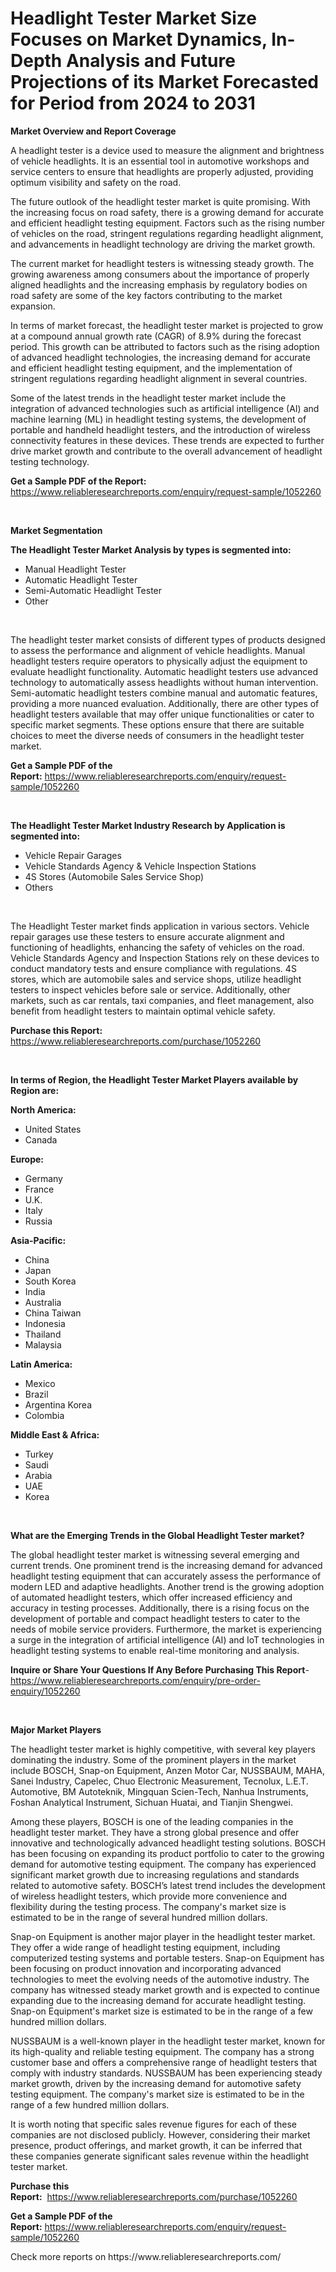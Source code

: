 <p><h1>Headlight Tester Market Size Focuses on Market Dynamics, In-Depth Analysis and Future Projections of its Market Forecasted for Period from 2024 to 2031</h1></p><p><strong>Market Overview and Report Coverage</strong></p>
<p><p>A headlight tester is a device used to measure the alignment and brightness of vehicle headlights. It is an essential tool in automotive workshops and service centers to ensure that headlights are properly adjusted, providing optimum visibility and safety on the road.</p><p>The future outlook of the headlight tester market is quite promising. With the increasing focus on road safety, there is a growing demand for accurate and efficient headlight testing equipment. Factors such as the rising number of vehicles on the road, stringent regulations regarding headlight alignment, and advancements in headlight technology are driving the market growth.</p><p>The current market for headlight testers is witnessing steady growth. The growing awareness among consumers about the importance of properly aligned headlights and the increasing emphasis by regulatory bodies on road safety are some of the key factors contributing to the market expansion.</p><p>In terms of market forecast, the headlight tester market is projected to grow at a compound annual growth rate (CAGR) of 8.9% during the forecast period. This growth can be attributed to factors such as the rising adoption of advanced headlight technologies, the increasing demand for accurate and efficient headlight testing equipment, and the implementation of stringent regulations regarding headlight alignment in several countries.</p><p>Some of the latest trends in the headlight tester market include the integration of advanced technologies such as artificial intelligence (AI) and machine learning (ML) in headlight testing systems, the development of portable and handheld headlight testers, and the introduction of wireless connectivity features in these devices. These trends are expected to further drive market growth and contribute to the overall advancement of headlight testing technology.</p></p>
<p><strong>Get a Sample PDF of the Report:</strong> <a href="https://www.reliableresearchreports.com/enquiry/request-sample/1052260">https://www.reliableresearchreports.com/enquiry/request-sample/1052260</a></p>
<p>&nbsp;</p>
<p><strong>Market Segmentation</strong></p>
<p><strong>The Headlight Tester Market Analysis by types is segmented into:</strong></p>
<p><ul><li>Manual Headlight Tester</li><li>Automatic Headlight Tester</li><li>Semi-Automatic Headlight Tester</li><li>Other</li></ul></p>
<p>&nbsp;</p>
<p><p>The headlight tester market consists of different types of products designed to assess the performance and alignment of vehicle headlights. Manual headlight testers require operators to physically adjust the equipment to evaluate headlight functionality. Automatic headlight testers use advanced technology to automatically assess headlights without human intervention. Semi-automatic headlight testers combine manual and automatic features, providing a more nuanced evaluation. Additionally, there are other types of headlight testers available that may offer unique functionalities or cater to specific market segments. These options ensure that there are suitable choices to meet the diverse needs of consumers in the headlight tester market.</p></p>
<p><strong>Get a Sample PDF of the Report:</strong>&nbsp;<a href="https://www.reliableresearchreports.com/enquiry/request-sample/1052260">https://www.reliableresearchreports.com/enquiry/request-sample/1052260</a></p>
<p>&nbsp;</p>
<p><strong>The Headlight Tester Market Industry Research by Application is segmented into:</strong></p>
<p><ul><li>Vehicle Repair Garages</li><li>Vehicle Standards Agency & Vehicle Inspection Stations</li><li>4S Stores (Automobile Sales Service Shop)</li><li>Others</li></ul></p>
<p>&nbsp;</p>
<p><p>The Headlight Tester market finds application in various sectors. Vehicle repair garages use these testers to ensure accurate alignment and functioning of headlights, enhancing the safety of vehicles on the road. Vehicle Standards Agency and Inspection Stations rely on these devices to conduct mandatory tests and ensure compliance with regulations. 4S stores, which are automobile sales and service shops, utilize headlight testers to inspect vehicles before sale or service. Additionally, other markets, such as car rentals, taxi companies, and fleet management, also benefit from headlight testers to maintain optimal vehicle safety.</p></p>
<p><strong>Purchase this Report:</strong>&nbsp; <a href="https://www.reliableresearchreports.com/purchase/1052260">https://www.reliableresearchreports.com/purchase/1052260</a></p>
<p>&nbsp;</p>
<p><strong>In terms of Region, the Headlight Tester Market Players available by Region are:</strong></p>
<p>
    <p> <strong> North America: </strong>
        <ul>
            <li>United States</li>
            <li>Canada</li>
        </ul>
        </p> 
    <p> <strong> Europe: </strong>
        <ul>
            <li>Germany</li>
            <li>France</li>
            <li>U.K.</li>
            <li>Italy</li>
            <li>Russia</li>
        </ul>
        </p> 
    <p> <strong> Asia-Pacific: </strong>
        <ul>
            <li>China</li>
            <li>Japan</li>
            <li>South Korea</li>
            <li>India</li>
            <li>Australia</li>
            <li>China Taiwan</li>
            <li>Indonesia</li>
            <li>Thailand</li>
            <li>Malaysia</li>
        </ul>
        </p> 
    <p> <strong> Latin America: </strong>
        <ul>
            <li>Mexico</li>
            <li>Brazil</li>
            <li>Argentina Korea</li>
            <li>Colombia</li>
        </ul>
        </p> 
    <p> <strong> Middle East & Africa: </strong>
        <ul>
            <li>Turkey</li>
            <li>Saudi</li>
            <li>Arabia</li>
            <li>UAE</li>
            <li>Korea</li>
        </ul>
    </p>
    </p>
<p>&nbsp;</p>
<p><strong>What are the Emerging Trends in the Global Headlight Tester market?</strong></p>
<p><p>The global headlight tester market is witnessing several emerging and current trends. One prominent trend is the increasing demand for advanced headlight testing equipment that can accurately assess the performance of modern LED and adaptive headlights. Another trend is the growing adoption of automated headlight testers, which offer increased efficiency and accuracy in testing processes. Additionally, there is a rising focus on the development of portable and compact headlight testers to cater to the needs of mobile service providers. Furthermore, the market is experiencing a surge in the integration of artificial intelligence (AI) and IoT technologies in headlight testing systems to enable real-time monitoring and analysis.</p></p>
<p><strong>Inquire or Share Your Questions If Any Before Purchasing This Report</strong>- <a href="https://www.reliableresearchreports.com/enquiry/pre-order-enquiry/1052260">https://www.reliableresearchreports.com/enquiry/pre-order-enquiry/1052260</a></p>
<p>&nbsp;</p>
<p><strong>Major Market Players</strong></p>
<p><p>The headlight tester market is highly competitive, with several key players dominating the industry. Some of the prominent players in the market include BOSCH, Snap-on Equipment, Anzen Motor Car, NUSSBAUM, MAHA, Sanei Industry, Capelec, Chuo Electronic Measurement, Tecnolux, L.E.T. Automotive, BM Autoteknik, Mingquan Scien-Tech, Nanhua Instruments, Foshan Analytical Instrument, Sichuan Huatai, and Tianjin Shengwei.</p><p>Among these players, BOSCH is one of the leading companies in the headlight tester market. They have a strong global presence and offer innovative and technologically advanced headlight testing solutions. BOSCH has been focusing on expanding its product portfolio to cater to the growing demand for automotive testing equipment. The company has experienced significant market growth due to increasing regulations and standards related to automotive safety. BOSCH’s latest trend includes the development of wireless headlight testers, which provide more convenience and flexibility during the testing process. The company's market size is estimated to be in the range of several hundred million dollars.</p><p>Snap-on Equipment is another major player in the headlight tester market. They offer a wide range of headlight testing equipment, including computerized testing systems and portable testers. Snap-on Equipment has been focusing on product innovation and incorporating advanced technologies to meet the evolving needs of the automotive industry. The company has witnessed steady market growth and is expected to continue expanding due to the increasing demand for accurate headlight testing. Snap-on Equipment's market size is estimated to be in the range of a few hundred million dollars.</p><p>NUSSBAUM is a well-known player in the headlight tester market, known for its high-quality and reliable testing equipment. The company has a strong customer base and offers a comprehensive range of headlight testers that comply with industry standards. NUSSBAUM has been experiencing steady market growth, driven by the increasing demand for automotive safety testing equipment. The company's market size is estimated to be in the range of a few hundred million dollars.</p><p>It is worth noting that specific sales revenue figures for each of these companies are not disclosed publicly. However, considering their market presence, product offerings, and market growth, it can be inferred that these companies generate significant sales revenue within the headlight tester market.</p></p>
<p><strong>Purchase this Report:</strong>&nbsp;&nbsp;<a href="https://www.reliableresearchreports.com/purchase/1052260">https://www.reliableresearchreports.com/purchase/1052260</a></p>
<p></p>
<p><strong>Get a Sample PDF of the Report:</strong>&nbsp;<a href="https://www.reliableresearchreports.com/enquiry/request-sample/1052260">https://www.reliableresearchreports.com/enquiry/request-sample/1052260</a></p>
<p>Check more reports on https://www.reliableresearchreports.com/</p>